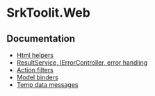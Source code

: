 SrkToolit.Web
=============

Documentation
-------------

* [Html helpers](SrkToolkit.Web-HtmlHelpers.md)
* [ResultService, IErrorController, error handling](SrkToolkit.Web-ResultAndErrors.md)
* [Action filters](SrkToolkit.Web-ActionFilters.md)
* [Model binders](SrkToolkit.Web-ModelBinders.md)
* [Temp data messages](SrkToolkit.Web-TempMessages.md)



